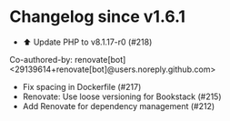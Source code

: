 # Changelog since v1.6.1
- ⬆️ Update PHP to v8.1.17-r0 (#218)

Co-authored-by: renovate[bot] <29139614+renovate[bot]@users.noreply.github.com> 
- Fix spacing in Dockerfile (#217) 
- Renovate: Use loose versioning for Bookstack (#215) 
- Add Renovate for dependency management (#212) 
